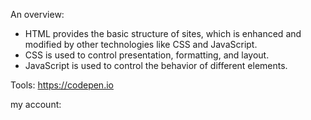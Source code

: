 An overview:

- HTML provides the basic structure of sites, which is enhanced and modified by other technologies like CSS and JavaScript.
- CSS is used to control presentation, formatting, and layout.
- JavaScript is used to control the behavior of different elements.


Tools: https://codepen.io

my account: